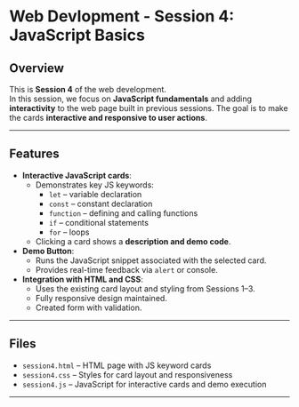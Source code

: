 # Web Devlopment - Session 4: JavaScript Basics

## Overview

This is **Session 4** of the web development.  
In this session, we focus on **JavaScript fundamentals** and adding **interactivity** to the web page built in previous sessions. The goal is to make the cards **interactive and responsive to user actions**.

---

## Features

- **Interactive JavaScript cards**:
  - Demonstrates key JS keywords:
    - `let` – variable declaration
    - `const` – constant declaration
    - `function` – defining and calling functions
    - `if` – conditional statements
    - `for` – loops
  - Clicking a card shows a **description and demo code**.
- **Demo Button**:
  - Runs the JavaScript snippet associated with the selected card.
  - Provides real-time feedback via `alert` or console.
- **Integration with HTML and CSS**:
  - Uses the existing card layout and styling from Sessions 1–3.
  - Fully responsive design maintained.
  - Created form with validation.

---

## Files

- `session4.html` – HTML page with JS keyword cards
- `session4.css` – Styles for card layout and responsiveness
- `session4.js` – JavaScript for interactive cards and demo execution

---

